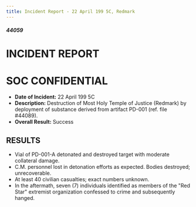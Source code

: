 ```yaml
---
title: Incident Report - 22 April 199 5C, Redmark
---
```

##### 44059

# INCIDENT REPORT

# SOC CONFIDENTIAL

- **Date of Incident:** 22 April 199 5C
- **Description:** Destruction of Most Holy Temple of Justice (Redmark) by deployment of substance derived from artifact PD-001 (ref. file #44089). 
- **Overall Result:** Success

## RESULTS
- Vial of PD-001-A detonated and destroyed target with moderate collateral damage.
- C.M. personnel lost in detonation efforts as expected. Bodies destroyed; unrecoverable.
- At least 40 civilian casualties; exact numbers unknown.
- In the aftermath, seven (7) individuals identified as members of the "Red Star" extremist organization confessed to crime and subsequently hanged.